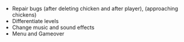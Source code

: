 - Repair bugs (after deleting chicken and after player), (approaching chickens)
- Differentiate levels
- Change music and sound effects
- Menu and Gameover
